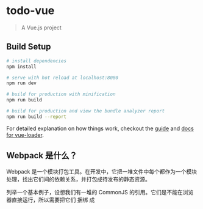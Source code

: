 # todo-vue

> A Vue.js project

## Build Setup

``` bash
# install dependencies
npm install

# serve with hot reload at localhost:8080
npm run dev

# build for production with minification
npm run build

# build for production and view the bundle analyzer report
npm run build --report
```

For detailed explanation on how things work, checkout the [guide](http://vuejs-templates.github.io/webpack/) and [docs for vue-loader](http://vuejs.github.io/vue-loader).

## Webpack 是什么？

Webpack 是一个模块打包工具。在开发中，它把一堆文件中每个都作为一个模块处理，找出它们间的依赖关系，并打包成待发布的静态资源。

列举一个基本例子，设想我们有一堆的 CommonJS 的引用。它们是不能在浏览器直接运行，所以需要把它们 捆绑 成 <script> 标记内的单一文件。Webpack 就能按照 require() 调用的依赖关系为我们做到这点。

实际上，Webpack 能做的更多，通过 "loaders" 我们能让 Webpack 按照我们想要的任何方式打包输出。例如：

编译 ES2015、CoffeeScript 或 TypeScript 模块成 ES5 CommonJS 的模块；

编译之前，可以通过 linter 校验源代码。

编译 Jade 模板成 HTML 并内联 JavaScript 字符串。

编译 SASS 文件成 CSS，然后把生成的CSS插入到 <style> 标签内，然后再转译成 JavaScript 代码段。

处理在 HTML 或 CSS 文件中引用的图片文件，根据配置路径把它们移动到任意位置，根据 MD5 hash 命名。

如果你学会了Webpack，就会知道它有多么强大，它非常显著地改善你前端开发的效率。它主要的缺点是配置方式有点麻烦，但是有了我这份使用指南，那使用 Webpack + Vue + vue-loader 的时候，基本上就扫清了大多数障碍了。

## Vue-loader 是什么？

vue-loader 是一个加载器，把Vue组件转化成JavaScript模块。


## vue-router 是什么？

vue-router 是Vue.js官方的路由插件，它和vue.js是深度集成的，适合用于构建单页面应用。vue的单页面应用是基于路由和组件的，路由用于设定访问路径，并**将路径和组件映射起来**。传统的页面应用，是用一些超链接来实现页面切换和跳转的。在vue-router单页面应用中，则是路径之间的切换，也就是组件的切换。
   

